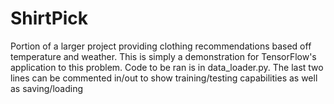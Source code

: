 # ShirtPick
Portion of a larger project providing clothing recommendations based off temperature and weather. This is simply a demonstration for TensorFlow's application to this problem. Code to be ran is in data_loader.py. The last two lines can be commented in/out to show training/testing capabilities as well as saving/loading
